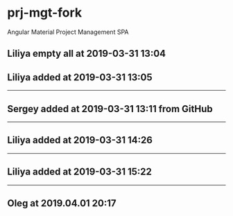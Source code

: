 # prj-mgt-fork
Angular Material Project Management SPA

## Liliya empty all at 2019-03-31 13:04
## Liliya added at 2019-03-31 13:05
---
## Sergey added at 2019-03-31 13:11 from GitHub
---
## Liliya added at 2019-03-31 14:26
---
## Liliya added at 2019-03-31 15:22

---
## Oleg at 2019.04.01 20:17

